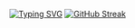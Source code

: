 [![Typing SVG](https://readme-typing-svg.demolab.com?font=Fira+Code&duration=3500&pause=750&color=0098FF&center=true&vCenter=true&random=false&width=650&lines=Leonardo+Postal+%7C+Dev+in+Training)](https://git.io/typing-svg)
 [![GitHub Streak](https://streak-stats.demolab.com?user=leopostaldev&theme=neon&hide_border=true&card_width=493)](https://git.io/streak-stats) 
